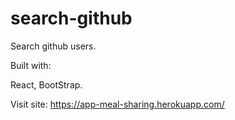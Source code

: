 # search-github
Search github users. 

Built with:

React, BootStrap.

Visit site: https://app-meal-sharing.herokuapp.com/

